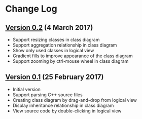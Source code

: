 # Change Log

## [Version 0.2](https://github.com/nestal/spaghetti/releases/tag/v0.1) (4 March 2017)

- Support resizing classes in class diagram
- Support aggregation relationship in class diagram
- Show only used classes in logical view
- Gradient fills to improve appearance of the class diagram
- Support zooming by ctrl-mouse wheel in class diagram

## [Version 0.1](https://github.com/nestal/spaghetti/releases/tag/v0.1) (25 February 2017)

- Initial version
- Support parsing C++ source files
- Creating class diagram by drag-and-drop from logical view
- Display inheritance relationship in class diagram
- View source code by double-clicking in logical view
